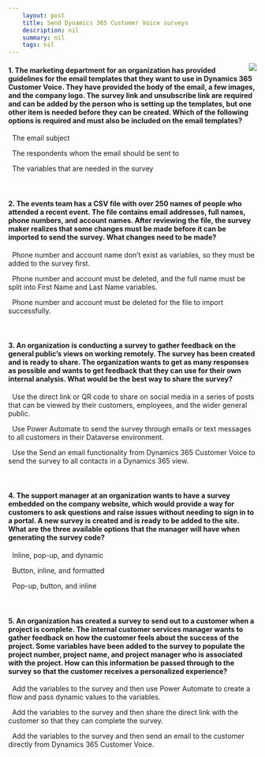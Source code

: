 ```yaml
---
    layout: post
    title: Send Dynamics 365 Customer Voice surveys  
    description: nil
    summary: nil
    tags: nil
---
```



 <a target="_blank" href="https://docs.microsoft.com/en-us/learn/modules/send-customer-voice-surveys/4-check/"><i class="fas fa-external-link-alt"></i> </a>
 <img align="right" src="https://docs.microsoft.com/en-us/learn/achievements/send-customer-voice-surveys.svg">
####  1. The marketing department for an organization has provided guidelines for the email templates that they want to use in Dynamics 365 Customer Voice. They have provided the body of the email, a few images, and the company logo. The survey link and unsubscribe link are required and can be added by the person who is setting up the templates, but one other item is needed before they can be created. Which of the following options is required and must also be included on the email templates?


<i class='fas fa-check-square' style='color: Dodgerblue;'></i> &nbsp;&nbsp;The email subject

<i class='far fa-square'></i> &nbsp;&nbsp;The respondents whom the email should be sent to

<i class='far fa-square'></i> &nbsp;&nbsp;The variables that are needed in the survey
<br />
<br />
<br />

####  2. The events team has a CSV file with over 250 names of people who attended a recent event. The file contains email addresses, full names, phone numbers, and account names. After reviewing the file, the survey maker realizes that some changes must be made before it can be imported to send the survey. What changes need to be made?


<i class='far fa-square'></i> &nbsp;&nbsp;Phone number and account name don’t exist as variables, so they must be added to the survey first.

<i class='fas fa-check-square' style='color: Dodgerblue;'></i> &nbsp;&nbsp;Phone number and account must be deleted, and the full name must be split into First Name and Last Name variables.

<i class='far fa-square'></i> &nbsp;&nbsp;Phone number and account must be deleted for the file to import successfully.
<br />
<br />
<br />

####  3. An organization is conducting a survey to gather feedback on the general public’s views on working remotely. The survey has been created and is ready to share. The organization wants to get as many responses as possible and wants to get feedback that they can use for their own internal analysis. What would be the best way to share the survey?


<i class='fas fa-check-square' style='color: Dodgerblue;'></i> &nbsp;&nbsp;Use the direct link or QR code to share on social media in a series of posts that can be viewed by their customers, employees, and the wider general public.

<i class='far fa-square'></i> &nbsp;&nbsp;Use Power Automate to send the survey through emails or text messages to all customers in their Dataverse environment.

<i class='far fa-square'></i> &nbsp;&nbsp;Use the Send an email functionality from Dynamics 365 Customer Voice to send the survey to all contacts in a Dynamics 365 view.
<br />
<br />
<br />

####  4. The support manager at an organization wants to have a survey embedded on the company website, which would provide a way for customers to ask questions and raise issues without needing to sign in to a portal. A new survey is created and is ready to be added to the site. What are the three available options that the manager will have when generating the survey code?


<i class='far fa-square'></i> &nbsp;&nbsp;Inline, pop-up, and dynamic

<i class='far fa-square'></i> &nbsp;&nbsp;Button, inline, and formatted

<i class='fas fa-check-square' style='color: Dodgerblue;'></i> &nbsp;&nbsp;Pop-up, button, and inline
<br />
<br />
<br />

####  5. An organization has created a survey to send out to a customer when a project is complete. The internal customer services manager wants to gather feedback on how the customer feels about the success of the project. Some variables have been added to the survey to populate the project number, project name, and project manager who is associated with the project. How can this information be passed through to the survey so that the customer receives a personalized experience?


<i class='fas fa-check-square' style='color: Dodgerblue;'></i> &nbsp;&nbsp;Add the variables to the survey and then use Power Automate to create a flow and pass dynamic values to the variables.

<i class='far fa-square'></i> &nbsp;&nbsp;Add the variables to the survey and then share the direct link with the customer so that they can complete the survey.

<i class='far fa-square'></i> &nbsp;&nbsp;Add the variables to the survey and then send an email to the customer directly from Dynamics 365 Customer Voice.
<br />
<br />
<br />
